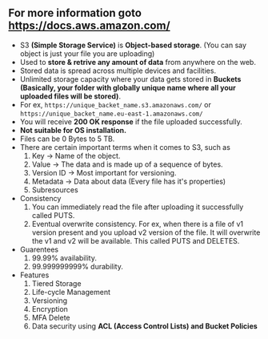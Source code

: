 ## For more information goto https://docs.aws.amazon.com/

* S3 **(Simple Storage Service)** is **Object-based storage**. (You can say object is just your file you are uploading)  
* Used to **store & retrive any amount of data** from anywhere on the web.  
* Stored data is spread across multiple devices and facilities.  
* Unlimited storage capacity where your data gets stored in **Buckets (Basically, your folder with globally unique name where all your uploaded files will be stored)**.
* For ex, `https://unique_backet_name.s3.amazonaws.com/` or `https://unique_backet_name.eu-east-1.amazonaws.com/`
* You will receive **200 OK response** if the file uploaded successfully.
* **Not suitable for OS installation.**
* Files can be 0 Bytes to 5 TB.  
* There are certain important terms when it comes to S3, such as
  1. Key -> Name of the object.  
  2. Value -> The data and is made up of a sequence of bytes.  
  3. Version ID -> Most important for versioning.  
  4. Metadata -> Data about data (Every file has it's properties)  
  5. Subresources
* Consistency  
  1. You can immediately read the file after uploading it successfully called PUTS.
  2. Eventual overwrite consistency. For ex, when there is a file of v1 version present and you upload v2 version of the file. It will overwrite the v1 and v2 will be available. This called PUTS and DELETES.  
* Guarentees
  1. 99.99% availability.  
  2. 99.999999999% durability.  
* Features
  1. Tiered Storage 
  2. Life-cycle Management
  3. Versioning
  4. Encryption
  5. MFA Delete
  6. Data security using **ACL (Access Control Lists) and Bucket Policies**
